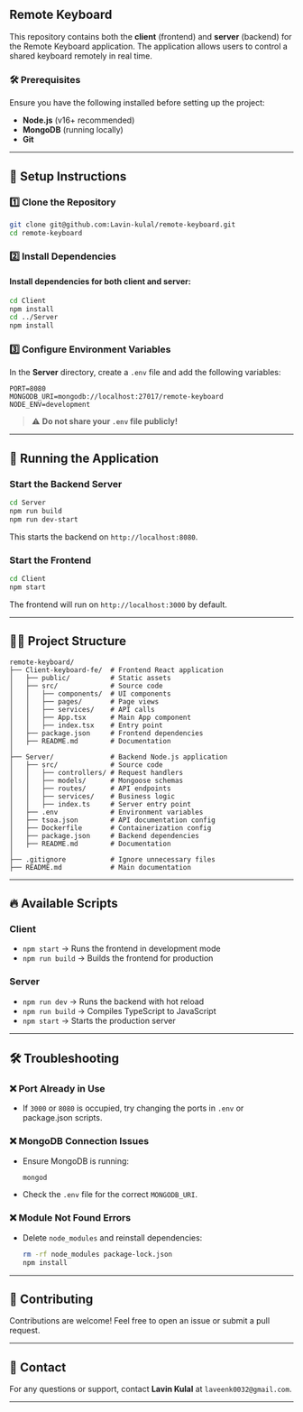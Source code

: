 ## Remote Keyboard  

This repository contains both the **client** (frontend) and **server** (backend) for the Remote Keyboard application. The application allows users to control a shared keyboard remotely in real time.  

### 🛠️ Prerequisites  

Ensure you have the following installed before setting up the project:  
- **Node.js** (v16+ recommended)  
- **MongoDB** (running locally)  
- **Git**  

---

## 🚀 Setup Instructions  

### 1️⃣ Clone the Repository  
```sh
git clone git@github.com:Lavin-kulal/remote-keyboard.git
cd remote-keyboard
```

### 2️⃣ Install Dependencies  

#### Install dependencies for both client and server:  
```sh
cd Client
npm install
cd ../Server
npm install
```

### 3️⃣ Configure Environment Variables  

In the **Server** directory, create a `.env` file and add the following variables:  
```
PORT=8080
MONGODB_URI=mongodb://localhost:27017/remote-keyboard
NODE_ENV=development
```

> ⚠️ **Do not share your `.env` file publicly!**  

---

## 🎯 Running the Application  

### Start the **Backend** Server  
```sh
cd Server
npm run build
npm run dev-start
```
This starts the backend on `http://localhost:8080`.  

### Start the **Frontend**  
```sh
cd Client
npm start
```
The frontend will run on `http://localhost:3000` by default.  

---

## 💁‍♂️ Project Structure  

```
remote-keyboard/
├── Client-keyboard-fe/  # Frontend React application
│   ├── public/          # Static assets
│   ├── src/             # Source code
│   │   ├── components/  # UI components
│   │   ├── pages/       # Page views
│   │   ├── services/    # API calls
│   │   ├── App.tsx      # Main App component
│   │   ├── index.tsx    # Entry point
│   ├── package.json     # Frontend dependencies
│   ├── README.md        # Documentation
│
├── Server/              # Backend Node.js application
│   ├── src/             # Source code
│   │   ├── controllers/ # Request handlers
│   │   ├── models/      # Mongoose schemas
│   │   ├── routes/      # API endpoints
│   │   ├── services/    # Business logic
│   │   ├── index.ts     # Server entry point
│   ├── .env             # Environment variables
│   ├── tsoa.json        # API documentation config
│   ├── Dockerfile       # Containerization config
│   ├── package.json     # Backend dependencies
│   ├── README.md        # Documentation
│
├── .gitignore           # Ignore unnecessary files
├── README.md            # Main documentation
```

---

## 🔥 Available Scripts  

### Client  
- `npm start` → Runs the frontend in development mode  
- `npm run build` → Builds the frontend for production  

### Server  
- `npm run dev` → Runs the backend with hot reload  
- `npm run build` → Compiles TypeScript to JavaScript  
- `npm start` → Starts the production server  

---

## 🛠️ Troubleshooting  

### ❌ **Port Already in Use**  
- If `3000` or `8080` is occupied, try changing the ports in `.env` or package.json scripts.  

### ❌ **MongoDB Connection Issues**  
- Ensure MongoDB is running:  
  ```sh
  mongod
  ```  
- Check the `.env` file for the correct `MONGODB_URI`.  

### ❌ **Module Not Found Errors**  
- Delete `node_modules` and reinstall dependencies:  
  ```sh
  rm -rf node_modules package-lock.json
  npm install
  ```

---

## 🤝 Contributing  

Contributions are welcome! Feel free to open an issue or submit a pull request.  

---

## 💎 Contact  

For any questions or support, contact **Lavin Kulal** at `laveenk0032@gmail.com`.  

---

